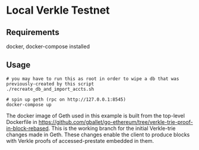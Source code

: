 # Local Verkle Testnet

## Requirements

docker, docker-compose installed

## Usage

```
# you may have to run this as root in order to wipe a db that was previously-created by this script
./recreate_db_and_import_accts.sh

# spin up geth (rpc on http://127.0.0.1:8545)
docker-compose up
```

The docker image of Geth used in this example is built from the top-level Dockerfile in https://github.com/gballet/go-ethereum/tree/verkle-trie-proof-in-block-rebased.  This is the working branch for the initial Verkle-trie changes made in Geth.  These changes enable the client to produce blocks with Verkle proofs of accessed-prestate embedded in them.
